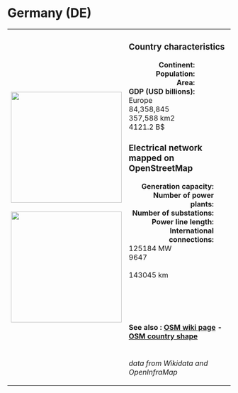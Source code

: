 # Germany (DE)

<table width="90%">
<tr>
<td>
<img src="http://commons.wikimedia.org/wiki/Special:FilePath/Flag%20of%20Germany.svg" width="250">
<br><br>
<img src="http://commons.wikimedia.org/wiki/Special:FilePath/Germany%20%28orthographic%20projection%29.svg" width="250"></td>
<td>
<h3>Country characteristics</h3>
<div style="display: inline-block;text-align:right;margin-right:30px;font-weight: bold;">
Continent:<br>Population:<br>Area:<br>GDP (USD billions):
</div>
<div style="display: inline-block;">
Europe<br>84,358,845<br>357,588 km2<br>4121.2 B$
</div>
<h3>Electrical network mapped on OpenStreetMap</h3>
<div style="display: inline-block;text-align:right;margin-right:30px;font-weight: bold;">Generation capacity:<br>
Number of power plants:<br>
Number of substations:<br>
Power line length:<br>
International connections:<br>
</div>
<div style="display: inline-block;">125184 MW<br>
9647<br>
<br>
143045 km<br>
<br>
</div>

<br><br><h4>See also :
<a href="https://wiki.openstreetmap.org/wiki/Power_networks/Germany" target="_blank">OSM wiki page</a> -
<a href="https://openstreetmap.org/relation/51477" target="_blank">OSM country shape</a>
</h4>

<br><i>data from Wikidata and OpenInfraMap</i>
</td>
</tr>
</table>





